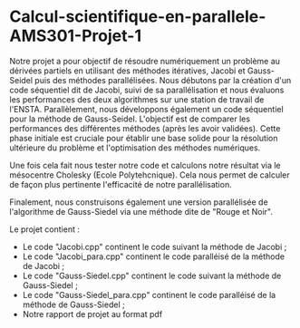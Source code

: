# Calcul-scientifique-en-parallele-AMS301-Projet-1

Notre projet a pour objectif de résoudre numériquement un problème au dérivées partiels en utilisant des méthodes itératives, Jacobi et Gauss-Seidel puis des méthodes parallélisées. Nous débutons par la création d'un code séquentiel dit de Jacobi, suivi de sa parallélisation et nous évaluons les performances des deux algorithmes sur une station de travail de l'ENSTA. Parallèlement, nous développons également un code séquentiel pour la méthode de Gauss-Seidel. L'objectif est de comparer les performances des différentes méthodes (après les avoir validées). Cette phase initiale est cruciale pour établir une base solide pour la résolution ultérieure du problème et l'optimisation des méthodes numériques.

Une fois cela fait nous tester notre code et calculons notre résultat via le mésocentre Cholesky (Ecole Polytehcnique). Cela nous permet de calculer de façon plus pertinente l'efficacité de notre parallélisation.

Finalement, nous construisons également une version parallélisée de l'algorithme de Gauss-Siedel via une méthode dite de "Rouge et Noir".

Le projet contient :

- Le code "Jacobi.cpp" continent le code suivant la méthode de Jacobi ;
- Le code "Jacobi_para.cpp" continent le code paralléisé de la méthode de Jacobi ;
- Le code "Gauss-Siedel.cpp" continent le code suivant la méthode de Gauss-Siedel ;
- Le code "Gauss-Siedel_para.cpp" continent le code paralléisé de la méthode de Gauss-Siedel ;
- Notre rapport de projet au format pdf
